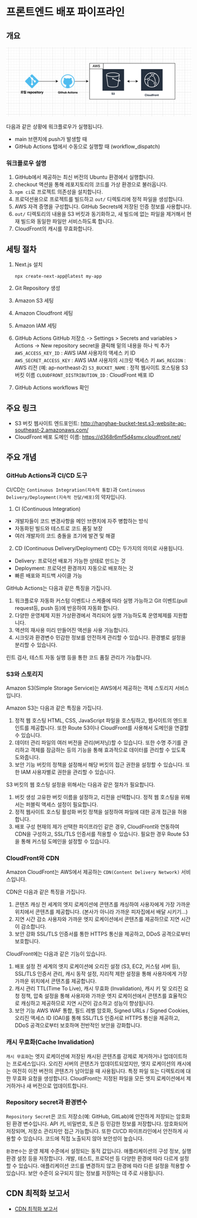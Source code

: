 # 프론트엔드 배포 파이프라인

## 개요

<img src="./public/image.png"/>

다음과 같은 상황에 워크플로우가 실행됩니다.

- main 브랜치에 push가 발생할 때
- GitHub Actions 탭에서 수동으로 실행할 때 (workflow_dispatch)

### 워크플로우 설명

1. GitHub에서 제공하는 최신 버전의 Ubuntu 환경에서 실행합니다.
2. checkout 액션을 통해 레포지토리의 코드를 가상 환경으로 불러옵니다.
3. `npm ci`로 프로젝트 의존성을 설치합니다.
4. 프로덕션용으로 프로젝트를 빌드하고 `out/` 디렉토리에 정적 파일을 생성합니다.
5. AWS 자격 증명을 구성합니다. GitHub Secrets에 저장된 인증 정보를 사용합니다.
6. `out/` 디렉토리의 내용을 S3 버킷과 동기화하고, 새 빌드에 없는 파일을 제거해서 현재 빌드와 동일한 파일만 서비스하도록 합니다.
7. CloudFront의 캐시를 무효화합니다.

## 세팅 절차

1. Next.js 설치

   ```
   npx create-next-app@latest my-app
   ```

2. Git Repository 생성
3. Amazon S3 세팅 
4. Amazon Cloudfront 세팅 
5. Amazon IAM 세팅
6. GitHub Actions
   GitHub 저장소 -> Settings > Secrets and variables > Actions -> New repository secret을 클릭해 밑의 내용을 하나 씩 추가
   `AWS_ACCESS_KEY_ID` : AWS IAM 사용자의 액세스 키 ID
   `AWS_SECRET_ACCESS_KEY` : AWS IAM 사용자의 시크릿 액세스 키
   `AWS_REGION` : AWS 리전 (예: ap-northeast-2)
   `S3_BUCKET_NAME` : 정적 웹사이트 호스팅용 S3 버킷 이름
   `CLOUDFRONT_DISTRIBUTION_ID` : CloudFront 배포 ID
7. GitHub Actions workflows 확인

## 주요 링크

- S3 버킷 웹사이트 엔드포인트: http://hanghae-bucket-test.s3-website-ap-southeast-2.amazonaws.com/
- CloudFront 배포 도메인 이름: https://d368r6mf5d4smv.cloudfront.net/

## 주요 개념

### GitHub Actions과 CI/CD 도구

CI/CD는 `Continuous Integration(지속적 통합)`과 `Continuous Delivery/Deployment(지속적 전달/배포)`의 약자입니다.

1. CI (Continuous Integration)

- 개발자들이 코드 변경사항을 메인 브랜치에 자주 병합하는 방식
- 자동화된 빌드와 테스트로 코드 품질 보장
- 여러 개발자의 코드 충돌을 조기에 발견 및 해결

2. CD (Continuous Delivery/Deployment)
   CD는 두가지의 의미로 사용됩니다.

- Delivery: 프로덕션 배포가 가능한 상태로 만드는 것
- Deployment: 프로덕션 환경까지 자동으로 배포하는 것
- 빠른 배포와 피드백 사이클 가능

GitHub Actions는 다음과 같은 특징을 가집니다.

1. 워크플로우 자동화
   커스텀 이벤트나 스케줄에 따라 실행 가능하고 Git 이벤트(pull request등, push 등)에 반응하여 자동화 합니다.
2. 다양한 운영체제 지원
   가상환경에서 격리되어 실행 가능하도록 운영체제를 지원합니다.
3. 액션의 재사용
   미리 만들어진 액션을 사용 가능합니다.
4. 시크릿과 환경변수
   민감한 정보를 안전하게 관리할 수 있습니다. 환경별로 설정을 분리할 수 있습니다.

린트 검사, 테스트 자동 실행 등을 통한 코드 품질 관리가 가능합니다.

### S3와 스토리지

Amazon S3(Simple Storage Service)는 AWS에서 제공하는 객체 스토리지 서비스입니다.

Amazon S3는 다음과 같은 특징을 가집니다.

1. 정적 웹 호스팅
   HTML, CSS, JavaScript 파일을 호스팅하고, 웹사이트의 엔드포인트를 제공합니다. 또한 Route 53이나 CloudFront를 사용해서 도메인을 연결할 수 있습니다.
2. 데이터 관리
   파일의 여러 버전을 관리(버저닝)할 수 있습니다. 또한 수명 주기를 관리하고 객체를 잠금하는 등의 기능을 통해 효과적으로 데이터를 관리할 수 있도록 도와줍니다.
3. 보안 기능
   버킷의 정책을 설정해서 해당 버킷의 접근 권한을 설정할 수 있습니다. 또한 IAM 사용자별로 권한을 관리할 수 있습니다.

S3 버킷의 웹 호스팅 설정을 위해서는 다음과 같은 절차가 필요합니다.

1. 버킷 생성
   고유한 버킷 이름을 설정하고, 리전을 선택합니다. 정적 웹 호스팅을 위해서는 퍼블릭 액세스 설정이 필요합니다.
2. 정적 웹사이트 호스팅 활성화
   버킷 정책을 설정하여 파일에 대한 공개 접근을 허용합니다.
3. 배포 구성
   현재의 제가 선택한 파이프라인 같은 경우, CloudFront와 연동하여 CDN을 구성하고, SSL/TLS 인증서를 적용할 수 있습니다. 필요한 경우 Route 53을 통해 커스텀 도메인을 설정할 수 있습니다.

### CloudFront와 CDN

Amazon CloudFront는 AWS에서 제공하는 `CDN(Content Delivery Network)` 서비스입니다.

CDN은 다음과 같은 특징을 가집니다.

1. 콘텐츠 캐싱
   전 세계의 엣지 로케이션에 콘텐츠를 캐싱하여 사용자에게 가장 가까운 위치에서 콘텐츠를 제공합니다. (본사가 아니라 가까운 피자집에서 배달 시키기...)
2. 지연 시간 감소
   사용자와 가까운 엣지 로케이션에서 콘텐츠를 제공하므로 지연 시간이 감소합니다.
3. 보안 강화
   SSL/TLS 인증서를 통한 HTTPS 통신을 제공하고, DDoS 공격으로부터 보호합니다.

CloudFront에는 다음과 같은 기능이 있습니다.

1. 배포 설정
   전 세계의 엣지 로케이션에 오리진 설정 (S3, EC2, 커스텀 서버 등), SSL/TLS 인증서 관리, 캐시 동작 설정, 지리적 제한 설정을 통해 사용자에게 가장 가까운 위치에서 콘텐츠를 제공합니다.
2. 캐시 관리
   TTL(Time To Live), 캐시 무효화 (Invalidation), 캐시 키 및 오리진 요청 정책, 압축 설정을 통해 사용자와 가까운 엣지 로케이션에서 콘텐츠를 효율적으로 캐싱하고 제공하므로 지연 시간이 감소하고 성능이 향상됩니다.
3. 보안 기능
   AWS WAF 통합, 필드 레벨 암호화, Signed URLs / Signed Cookies, 오리진 액세스 ID (OAI)를 통해 SSL/TLS 인증서로 HTTPS 통신을 제공하고, DDoS 공격으로부터 보호하며 전반적인 보안을 강화합니다.

### 캐시 무효화(Cache Invalidation)

`캐시 무효화`는 엣지 로케이션에 저장된 캐시된 콘텐츠를 강제로 제거하거나 업데이트하는 프로세스입니다. 오리진 서버의 콘텐츠가 업데이트되었지만, 엣지 로케이션의 캐시에는 여전히 이전 버전의 콘텐츠가 남아있을 때 사용됩니다.
특정 파일 또는 디렉토리에 대한 무효화 요청을 생성합니다. CloudFront는 지정된 파일을 모든 엣지 로케이션에서 제거하거나 새 버전으로 업데이트합니다.

### Repository secret과 환경변수

`Repository Secret`은 코드 저장소(예: GitHub, GitLab)에 안전하게 저장되는 암호화된 환경 변수입니다. API 키, 비밀번호, 토큰 등 민감한 정보를 저장합니다.
암호화되어 저장되며, 저장소 관리자만 접근 가능합니다. 또한 CI/CD 파이프라인에서 안전하게 사용할 수 있습니다. 코드에 직접 노출되지 않아 보안성이 높습니다.

`환경변수`는 운영 체제 수준에서 설정되는 동적 값입니다. 애플리케이션의 구성 정보, 실행 환경 설정 등을 저장합니다.
개발, 테스트, 프로덕션 등 다양한 환경에 따라 다르게 설정할 수 있습니다. 애플리케이션 코드를 변경하지 않고 환경에 따라 다른 설정을 적용할 수 있습니다.
보안 수준이 요구되지 않는 정보를 저장하는 데 주로 사용됩니다.


## CDN 최적화 보고서
- [CDN 최적화 보고서](https://github.com/YeongseoYoon-hanghae/hanghae-bucket-test/blob/main/cdn-optimization-report.md)
